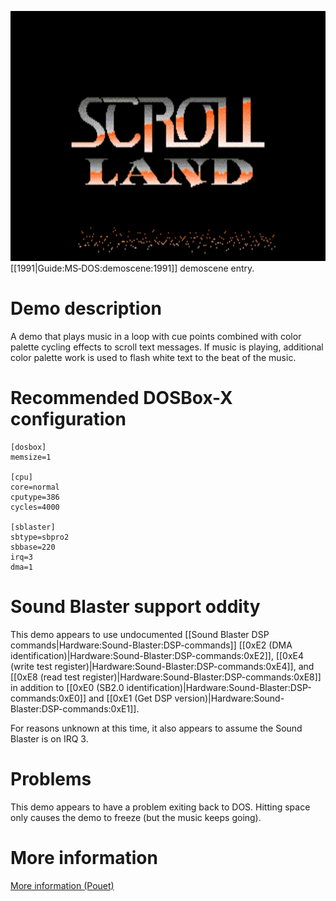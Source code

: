 <img src="images/Demoscene:Scroll-Land-by-TSI-(1991).gif" width="640" height="400"><br>
[[1991|Guide:MS‐DOS:demoscene:1991]] demoscene entry.

# Demo description

A demo that plays music in a loop with cue points combined with color palette cycling effects to scroll text messages. If music is playing, additional color palette work is used to flash white text to the beat of the music.

# Recommended DOSBox-X configuration

    [dosbox]
    memsize=1

    [cpu]
    core=normal
    cputype=386
    cycles=4000

    [sblaster]
    sbtype=sbpro2
    sbbase=220
    irq=3
    dma=1

# Sound Blaster support oddity

This demo appears to use undocumented [[Sound Blaster DSP commands|Hardware:Sound-Blaster:DSP-commands]] [[0xE2 (DMA identification)|Hardware:Sound-Blaster:DSP-commands:0xE2]], [[0xE4 (write test register)|Hardware:Sound-Blaster:DSP-commands:0xE4]], and [[0xE8 (read test register)|Hardware:Sound-Blaster:DSP-commands:0xE8]] in addition to [[0xE0 (SB2.0 identification)|Hardware:Sound-Blaster:DSP-commands:0xE0]] and [[0xE1 (Get DSP version)|Hardware:Sound-Blaster:DSP-commands:0xE1]].

For reasons unknown at this time, it also appears to assume the Sound Blaster is on IRQ 3.

# Problems

This demo appears to have a problem exiting back to DOS. Hitting space only causes the demo to freeze (but the music keeps going).

# More information

[More information (Pouet)](http://www.pouet.net/prod.php?which=5261)
